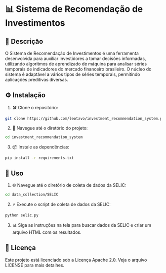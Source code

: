 
# 📊 Sistema de Recomendação de Investimentos

## 📝 Descrição
O Sistema de Recomendação de Investimentos é uma ferramenta desenvolvida para auxiliar investidores a tomar decisões informadas, utilizando algoritmos de aprendizado de máquina para analisar séries temporais de indicadores do mercado financeiro brasileiro. O núcleo do sistema é adaptável a vários tipos de séries temporais, permitindo aplicações preditivas diversas.

## ⚙️ Instalação
1. 🛠️ Clone o repositório:
```bash
git clone https://github.com/leotavo/investment_recommendation_system.git
```

2. 📂 Navegue até o diretório do projeto:
```bash
cd investment_recommendation_system
```

3. 📦 Instale as dependências:
```bash
pip install -r requirements.txt
```

## 🚀 Uso
1. 🌐 Navegue até o diretório de coleta de dados da SELIC:
```bash
cd data_collection/SELIC
```

2. ⚡ Execute o script de coleta de dados da SELIC:
```bash
python selic.py
```

3. 📊 Siga as instruções na tela para buscar dados da SELIC e criar um arquivo HTML com os resultados.

## 📜 Licença
Este projeto está licenciado sob a Licença Apache 2.0. Veja o arquivo LICENSE para mais detalhes.
